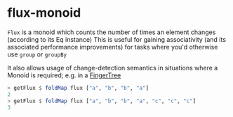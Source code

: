 # flux-monoid

`Flux` is a monoid which counts the number of times an element changes
(according to its Eq instance) This is useful for gaining associativity (and
its associated performance improvements) for tasks where you'd otherwise use
`group` or `groupBy`

It also allows usage of change-detection semantics in situations where a Monoid
is required; e.g. in a [FingerTree](https://hackage.haskell.org/package/fingertree/)

```haskell
> getFlux $ foldMap flux ["a", "b", "b", "a"]
2
> getFlux $ foldMap flux ["a", "b", "b", "a", "c", "c", "c"]
3
```
